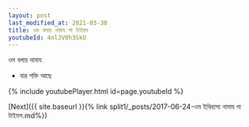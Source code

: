 ```yaml
---
layout: post
last_modified_at: 2021-03-30
title: ওম বলায় নামায গা টাইমস
youtubeId: 4nlJV0h3SkU
---
```

 
 
 ওম বলায় নামায  
 
 -  যার শক্তি আছে 
 
  
 
  
 
 
 
 
 
 


{% include youtubePlayer.html id=page.youtubeId %}
 
[Next]({{ site.baseurl }}{% link  split1/_posts/2017-06-24-ওম ইথিহাস্য নামায গা টাইমস.md%})
 
